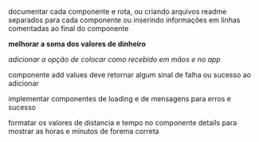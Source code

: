 documentar cada componente e rota, ou criando arquivos readme 
separados para cada componente ou inserindo informações em linhas 
comentadas ao final do componente

**melhorar a soma dos valores de dinheiro**

*adicionar a opção de colocar como recebido em mãos e no app*

componente add values deve retornar algum sinal de falha ou sucesso ao adicionar

implementar componentes de loading e de mensagens para erros e sucesso

formatar os valores de distancia e tempo no componente details para mostrar as horas e
minutos de forema correta


